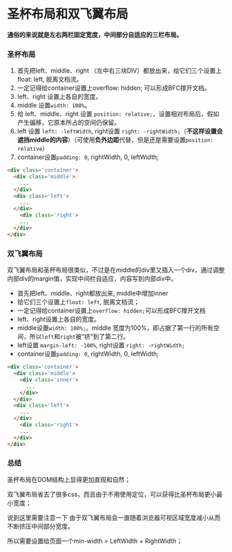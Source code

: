 # 圣杯布局和双飞翼布局

**通俗的来说就是左右两栏固定宽度，中间部分自适应的三栏布局。**

### 圣杯布局

1. 首先把left、middle、right （左中右三块DIV）都放出来，给它们三个设置上float: left, 脱离文档流。
2. 一定记得给container设置上overflow: hidden; 可以形成BFC撑开文档。
3. left、right 设置上各自的宽度。
4. middle 设置`width: 100%`。
5. 给 left、middle、right 设置 `position: relative;`，设置相对布局后，假如产生偏移，它原本所占的空间仍保留。
6. left 设置 `left: -leftWidth`, right设置 `right: -rightWidth;`（**不这样设置会遮挡middle的内容**）（可使用**负外边距**代替，但是还是需要设置`position: relative`）
7. container设置`padding: 0`, rightWidth, 0, leftWidth;

```html
<div class='container'>
  <div class='middle'>
    ...
  </div>
  <div class='left'>
    ...
  </div>
	<div class='right'>
    ...
  </div>
</div>
```



### 双飞翼布局

双飞翼布局和圣杯布局很类似，不过是在middle的div里又插入一个div，通过调整内部div的margin值，实现中间栏自适应，内容写到内部div中。

- 首先把left、middle、right都放出来, middle中增加inner
- 给它们三个设置上`float: left`, 脱离文档流；
- 一定记得给container设置上`overflow: hidden;`可以形成BFC撑开文档
- left、right设置上各自的宽度。
- middle设置`width: 100%;`。middle 宽度为100%，即占据了第一行的所有空间，所以`left`和`right`被“挤”到了第二行。
- left设置 `margin-left: -100%`, right设置 `right: -rightWidth;`
- container设置`padding: 0`, rightWidth, 0, leftWidth;

```html
<div class='container'>
  <div class='middle'>
    <div class='inner'>
      ...
    </div>
  </div>
  <div class='left'>
    ...
  </div>
	<div class='right'>
    ...
  </div>
</div>
```



### 总结

圣杯布局在DOM结构上显得更加直观和自然；

双飞翼布局省去了很多css，而且由于不用使用定位，可以获得比圣杯布局更小最小宽度；

说到这里需要注意一下  由于双飞翼布局会一直随着浏览器可视区域宽度减小从而不断挤压中间部分宽度。

所以需要设置给页面一个min-width > LeftWidth + RightWidth；

